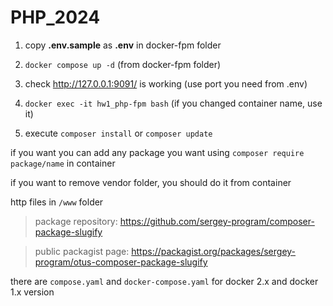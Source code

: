 # PHP_2024

1. copy **.env.sample** as **.env** in docker-fpm folder

2. `docker compose up -d` (from docker-fpm folder)

3. check http://127.0.0.1:9091/ is working (use port you need from .env)

4. `docker exec -it hw1_php-fpm bash` (if you changed container name, use it)

5. execute `composer install` or `composer update`


if you want you can add any package you want using `composer require package/name` in container

if you want to remove vendor folder, you should do it from container

http files in `/www` folder

>package repository: https://github.com/sergey-program/composer-package-slugify 

>public packagist page: https://packagist.org/packages/sergey-program/otus-composer-package-slugify


there are `compose.yaml` and `docker-compose.yaml` for docker 2.x and docker 1.x version
